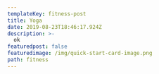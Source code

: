 ```yaml
---
templateKey: fitness-post
title: Yoga
date: 2019-08-23T18:46:17.924Z
description: >-
  ok
featuredpost: false
featuredimage: /img/quick-start-card-image.png
path: fitness
---
```


